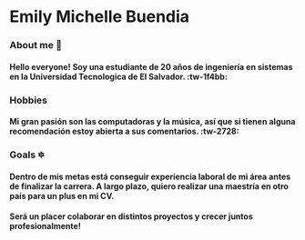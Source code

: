 # Emily Michelle Buendia
### About me :woman:
#### Hello everyone! Soy una estudiante de 20 años de ingeniería en sistemas en la Universidad Tecnologica de El Salvador. :tw-1f4bb:

### Hobbies 
#### Mi gran pasión son las computadoras y la música, así que si tienen alguna recomendación estoy abierta a sus comentarios. :tw-2728:

### Goals :six_pointed_star:
#### Dentro de mis metas está conseguir experiencia laboral de mi área antes de finalizar la carrera. A largo plazo, quiero realizar una maestría en otro país para un plus en mi CV.


#### Será un placer colaborar en distintos proyectos y crecer juntos profesionalmente!


